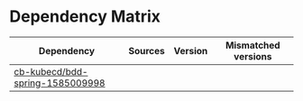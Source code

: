 # Dependency Matrix

Dependency | Sources | Version | Mismatched versions
---------- | ------- | ------- | -------------------
[cb-kubecd/bdd-spring-1585009998](https://github.com/cb-kubecd/bdd-spring-1585009998.git) |  | []() | 
